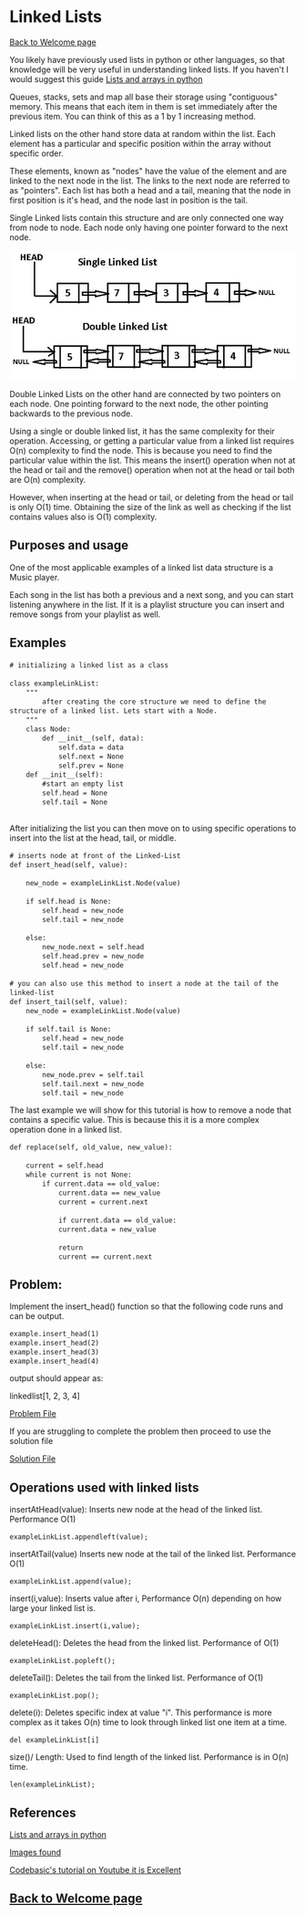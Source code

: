 # Linked Lists

[Back to Welcome page](/welcomeFinal.md)

You likely have previously used lists in python or other languages, so that knowledge will be very useful in understanding linked lists. If you haven't I would suggest this guide [Lists and arrays in python](https://www.w3schools.com/python/python_lists.asp)

Queues, stacks, sets and map all base their storage using "contiguous" memory. This means that each item in them is set immediately after the previous item. You can think of this as a 1 by 1 increasing method. 

Linked lists on the other hand store data at random within the list. Each element has a particular and specific position within the array without specific order. 

These elements, known as "nodes" have the value of the element and are linked to the next node in the list. The links to the next node are referred to as "pointers". Each list has both a head and a tail, meaning that the node in first position is it's head, and the node last in position is the tail. 

Single Linked lists contain this structure and are only connected one way from node to node. Each node only having one pointer forward to the next node. 

![Linked Lists Image](/pictures/linkedlists2.jpeg)

Double Linked Lists on the other hand are connected by two pointers on each node. One pointing forward to the next node, the other pointing backwards to the previous node. 

Using a single or double linked list, it has the same complexity for their operation. Accessing, or getting a particular value from a linked list requires O(n) complexity to find the node. This is because you need to find the particular value within the list. This means the insert() operation when not at the head or tail and the remove() operation when not at the head or tail both are O(n) complexity. 

However, when inserting at the head or tail, or deleting from the head or tail is only O(1) time. Obtaining the size of the link as well as checking if the list contains values also is O(1) complexity. 

## Purposes and usage

One of the most applicable examples of a linked list data structure is a Music player. 

Each song in the list has both a previous and a next song, and you can start listening anywhere in the list. If it is a playlist structure you can insert and remove songs from your playlist as well. 

## Examples

```
# initializing a linked list as a class

class exampleLinkList:
    """
        after creating the core structure we need to define the structure of a linked list. Lets start with a Node. 
    """
    class Node:
        def __init__(self, data):
            self.data = data
            self.next = None
            self.prev = None
    def __init__(self):
        #start an empty list
        self.head = None
        self.tail = None
    
```

After initializing the list you can then move on to using specific operations to insert into the list at the head, tail, or middle. 

```
# inserts node at front of the Linked-List
def insert_head(self, value):

    new_node = exampleLinkList.Node(value)

    if self.head is None:
        self.head = new_node
        self.tail = new_node

    else:
        new_node.next = self.head
        self.head.prev = new_node
        self.head = new_node

# you can also use this method to insert a node at the tail of the linked-list
def insert_tail(self, value):
    new_node = exampleLinkList.Node(value)

    if self.tail is None:
        self.head = new_node
        self.tail = new_node
    
    else:
        new_node.prev = self.tail
        self.tail.next = new_node
        self.tail = new_node

```

The last example we will show for this tutorial is how to remove a node that contains a specific value. This is because this it is a more complex operation done in a linked list. 

```
def replace(self, old_value, new_value):

    current = self.head
    while current is not None:
        if current.data == old_value:
            current.data == new_value
            current = current.next

            if current.data == old_value:
            current.data = new_value

            return
            current == current.next

```

## Problem: 

Implement the insert_head() function so that the following code runs and can be output. 


```
example.insert_head(1)
example.insert_head(2)
example.insert_head(3)
example.insert_head(4)
```
output should appear as:

linkedlist[1, 2, 3, 4]

[Problem File](/py%20files/linkedlistproblem.py)

If you are struggling to complete the problem then proceed to use the solution file

[Solution File](/py%20files/linkedListSolution.py)



## Operations used with linked lists

insertAtHead(value): Inserts new node at the head of the linked list. Performance O(1)
```
exampleLinkList.appendleft(value);
```
insertAtTail(value) Inserts new node at the tail of the linked list. Performance O(1)
```
exampleLinkList.append(value);
```
insert(i,value): Inserts value after i, Performance O(n) depending on how large your linked list is. 
```
exampleLinkList.insert(i,value);
```
deleteHead(): Deletes the head from the linked list. Performance of O(1)
```
exampleLinkList.popleft();
```
deleteTail(): Deletes the tail from the linked list. Performance of O(1)
```
exampleLinkList.pop();
```
delete(i): Deletes specific index at value "i". This performance is more complex as it takes O(n) time to look through linked list one item at a time.
```
del exampleLinkList[i]
```
size()/ Length: Used to find length of the linked list. Performance is in O(n) time. 
```
len(exampleLinkList);
```

## References

[Lists and arrays in python](https://www.w3schools.com/python/python_lists.asp)

[Images found](https://kodr.me/en/linked-list-intro)

[Codebasic's tutorial on Youtube it is Excellent](https://youtu.be/qp8u-frRAnU)


## [Back to Welcome page](/welcome.md)
